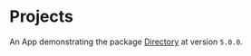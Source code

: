 # Projects
An App demonstrating the package [Directory](https://github.com/nashysolutions/Directory) at version `5.0.0`.
